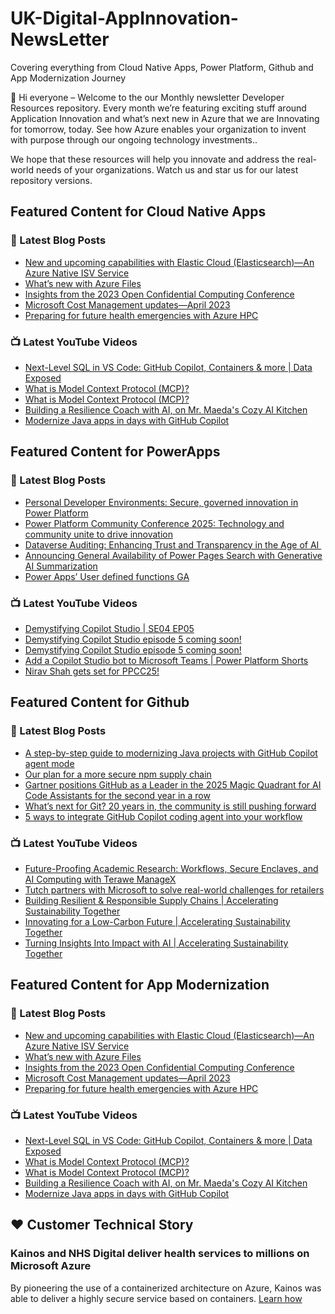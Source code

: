 # UK-Digital-AppInnovation-NewsLetter

Covering everything from Cloud Native Apps, Power Platform, Github and App Modernization Journey

👋 Hi everyone – Welcome to the our Monthly newsletter Developer Resources repository. Every month we’re featuring exciting stuff around Application Innovation and what’s next new in Azure that we are Innovating for tomorrow, today. See how Azure enables your organization to invent with purpose through our ongoing technology investments..


We hope that these resources will help you innovate and address the real-world needs of your organizations. Watch us and star us for our latest repository versions.

## Featured Content for Cloud Native Apps


### 📝 Latest Blog Posts

    
<!-- BLOGCNA:START -->
- [New and upcoming capabilities with Elastic Cloud (Elasticsearch)—An Azure Native ISV Service](https://azure.microsoft.com/blog/new-and-upcoming-capabilities-with-elastic-cloud-elasticsearch-an-azure-native-isv-service/)
- [What’s new with Azure Files](https://azure.microsoft.com/blog/what-s-new-with-azure-files/)
- [Insights from the 2023 Open Confidential Computing Conference](https://azure.microsoft.com/blog/insights-from-the-2023-open-confidential-computing-conference/)
- [Microsoft Cost Management updates—April 2023](https://azure.microsoft.com/blog/microsoft-cost-management-updates-april-2023/)
- [Preparing for future health emergencies with Azure HPC ](https://azure.microsoft.com/blog/preparing-for-future-health-emergencies-with-azure-hpc/)
<!-- BLOGCNA:END -->

### 📺 Latest YouTube Videos

 
<!-- YOUTUBECNA:START -->
- [Next-Level SQL in VS Code: GitHub Copilot, Containers &amp; more | Data Exposed](https://www.youtube.com/watch?v=jj9O5FR7v3A)
- [What is Model Context Protocol &lpar;MCP&rpar;?](https://www.youtube.com/shorts/rTW1eM0T_90)
- [What is Model Context Protocol &lpar;MCP&rpar;?](https://www.youtube.com/watch?v=yVPmHIvJLYg)
- [Building a Resilience Coach with AI, on Mr. Maeda&#39;s Cozy AI Kitchen](https://www.youtube.com/watch?v=Rvp_oQXia_8)
- [Modernize Java apps in days with GitHub Copilot](https://www.youtube.com/shorts/D-fES6lwrks)
<!-- YOUTUBECNA:END -->

##  Featured Content for PowerApps
### 📝 Latest Blog Posts
<!-- BLOGPOWER:START -->
- [Personal Developer Environments: Secure, governed innovation in Power Platform](https://www.microsoft.com/en-us/power-platform/blog/2025/09/18/personal-developer-environments-secure-governed-innovation-in-power-platform/)
- [Power Platform Community Conference 2025: Technology and community unite to drive innovation](https://www.microsoft.com/en-us/power-platform/blog/power-apps/power-platform-community-conference-2025-technology-and-community-unite-to-drive-innovation/)
- [Dataverse Auditing: Enhancing Trust and Transparency in the Age of AI ](https://www.microsoft.com/en-us/power-platform/blog/2025/09/11/dataverse-auditing/)
- [Announcing General Availability of Power Pages Search with Generative AI Summarization](https://www.microsoft.com/en-us/power-platform/blog/power-pages/announcing-general-availability-of-power-pages-search-with-generative-ai-summarization/)
- [Power Apps’ User defined functions GA](https://www.microsoft.com/en-us/power-platform/blog/power-apps/power-apps-user-defined-functions-ga/)
<!-- BLOGPOWER:END -->
 ### 📺 Latest YouTube Videos
    
<!-- YOUTUBEPOWER:START -->
- [Demystifying Copilot Studio | SE04 EP05](https://www.youtube.com/watch?v=Up1O_SinxOQ)
- [Demystifying Copilot Studio episode 5 coming soon!](https://www.youtube.com/shorts/5ayqmxF_-WE)
- [Demystifying Copilot Studio episode 5 coming soon!](https://www.youtube.com/watch?v=nKy8eozjeD0)
- [Add a Copilot Studio bot to Microsoft Teams | Power Platform Shorts](https://www.youtube.com/watch?v=safTybqLFFU)
- [Nirav Shah gets set for PPCC25!](https://www.youtube.com/watch?v=YZ_w1FY3nbE)
<!-- YOUTUBEPOWER:END -->

##  Featured Content for Github
### 📝 Latest Blog Posts
<!-- BLOGGITHUB:START -->
- [A step-by-step guide to modernizing Java projects with GitHub Copilot agent mode](https://github.blog/ai-and-ml/github-copilot/a-step-by-step-guide-to-modernizing-java-projects-with-github-copilot-agent-mode/)
- [Our plan for a more secure npm supply chain](https://github.blog/security/supply-chain-security/our-plan-for-a-more-secure-npm-supply-chain/)
- [Gartner positions GitHub as a Leader in the 2025 Magic Quadrant for AI Code Assistants for the second year in a row](https://github.blog/ai-and-ml/github-copilot/gartner-positions-github-as-a-leader-in-the-2025-magic-quadrant-for-ai-code-assistants-for-the-second-year-in-a-row/)
- [What’s next for Git? 20 years in, the community is still pushing forward](https://github.blog/open-source/whats-next-for-git-20-years-in-the-community-is-still-pushing-forward/)
- [5 ways to integrate GitHub Copilot coding agent into your workflow](https://github.blog/ai-and-ml/github-copilot/5-ways-to-integrate-github-copilot-coding-agent-into-your-workflow/)
<!-- BLOGGITHUB:END -->
### 📺 Latest YouTube Videos
<!-- YOUTUBEGITHUB:START -->
- [Future-Proofing Academic Research: Workflows, Secure Enclaves, and AI Computing with Terawe ManageX](https://www.youtube.com/watch?v=vdZeka_5-Ss)
- [Tutch partners with Microsoft to solve real-world challenges for retailers](https://www.youtube.com/watch?v=0BqIUtFL3KY)
- [Building Resilient &amp; Responsible Supply Chains | Accelerating Sustainability Together](https://www.youtube.com/watch?v=zQukNIKywIo)
- [Innovating for a Low-Carbon Future | Accelerating Sustainability Together](https://www.youtube.com/watch?v=_xQcmXI9dhw)
- [Turning Insights Into Impact with AI | Accelerating Sustainability Together](https://www.youtube.com/watch?v=UTymSy_YT7I)
<!-- YOUTUBEGITHUB:END -->
##  Featured Content for App Modernization
### 📝 Latest Blog Posts
<!-- BLOGAPPMOD:START -->
- [New and upcoming capabilities with Elastic Cloud (Elasticsearch)—An Azure Native ISV Service](https://azure.microsoft.com/blog/new-and-upcoming-capabilities-with-elastic-cloud-elasticsearch-an-azure-native-isv-service/)
- [What’s new with Azure Files](https://azure.microsoft.com/blog/what-s-new-with-azure-files/)
- [Insights from the 2023 Open Confidential Computing Conference](https://azure.microsoft.com/blog/insights-from-the-2023-open-confidential-computing-conference/)
- [Microsoft Cost Management updates—April 2023](https://azure.microsoft.com/blog/microsoft-cost-management-updates-april-2023/)
- [Preparing for future health emergencies with Azure HPC ](https://azure.microsoft.com/blog/preparing-for-future-health-emergencies-with-azure-hpc/)
<!-- BLOGAPPMOD:END -->
### 📺 Latest YouTube Videos
<!-- YOUTUBEAPPMOD:START -->
- [Next-Level SQL in VS Code: GitHub Copilot, Containers &amp; more | Data Exposed](https://www.youtube.com/watch?v=jj9O5FR7v3A)
- [What is Model Context Protocol &lpar;MCP&rpar;?](https://www.youtube.com/shorts/rTW1eM0T_90)
- [What is Model Context Protocol &lpar;MCP&rpar;?](https://www.youtube.com/watch?v=yVPmHIvJLYg)
- [Building a Resilience Coach with AI, on Mr. Maeda&#39;s Cozy AI Kitchen](https://www.youtube.com/watch?v=Rvp_oQXia_8)
- [Modernize Java apps in days with GitHub Copilot](https://www.youtube.com/shorts/D-fES6lwrks)
<!-- YOUTUBEAPPMOD:END -->


## ♥️ Customer Technical Story 

### Kainos and NHS Digital deliver health services to millions on Microsoft Azure

By pioneering the use of a containerized architecture on Azure, Kainos was able to deliver a highly secure service based on containers. [Learn how](https://customers.microsoft.com/en-us/story/1368348549535774520-kainos-and-nhs-digital-deliver-health-services-to-millions-on-microsoft-azure)

